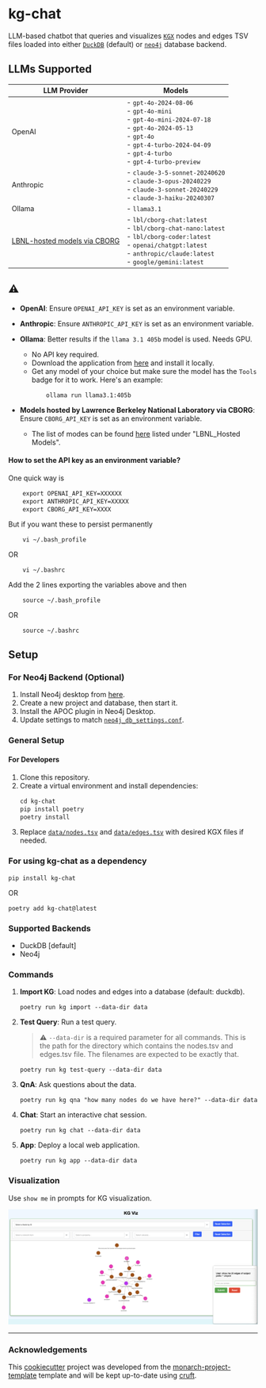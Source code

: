 # kg-chat

LLM-based chatbot that queries and visualizes [`KGX`](https://github.com/biolink/kgx) nodes and edges TSV files loaded into either [`DuckDB`](https://github.com/duckdb/duckdb) (default) or [`neo4j`](https://github.com/neo4j/neo4j) database backend.

## LLMs Supported

| **LLM Provider**            | **Models**                                                                                   |
|-----------------------------|----------------------------------------------------------------------------------------------|
| OpenAI                      | - `gpt-4o-2024-08-06`<br>- `gpt-4o-mini`<br>- `gpt-4o-mini-2024-07-18`<br>- `gpt-4o-2024-05-13`<br>- `gpt-4o`<br>- `gpt-4-turbo-2024-04-09`<br>- `gpt-4-turbo`<br>- `gpt-4-turbo-preview` |
| Anthropic                   | - `claude-3-5-sonnet-20240620`<br>- `claude-3-opus-20240229`<br>- `claude-3-sonnet-20240229`<br>- `claude-3-haiku-20240307` |
| Ollama                      | - `llama3.1`                                                                                 |
| [LBNL-hosted models via CBORG](https://cborg.lbl.gov)      | - `lbl/cborg-chat:latest`<br>- `lbl/cborg-chat-nano:latest`<br>- `lbl/cborg-coder:latest`<br>- `openai/chatgpt:latest`<br>- `anthropic/claude:latest`<br>- `google/gemini:latest` |


## **:warning:**

- **OpenAI**:  Ensure `OPENAI_API_KEY` is set as an environment variable.

- **Anthropic**:  Ensure `ANTHROPIC_API_KEY` is set as an environment variable.

- **Ollama**: Better results if the `llama 3.1 405b` model is used. Needs GPU.
  - No API key required.
  - Download the application from [here](https://ollama.com/download) and install it locally.
  - Get any model of your choice but make sure the model has the `Tools` badge for it to work.
    Here's an example:
    ```shell
        ollama run llama3.1:405b
    ```
- **Models hosted by Lawrence Berkeley National Laboratory via CBORG**: Ensure `CBORG_API_KEY` is set as an environment variable.
  - The list of modes can be found [here](https://cborg.lbl.gov/models/) listed under "LBNL_Hosted Models".


#### How to set the API key as an environment variable?
One quick way is 
```shell
    export OPENAI_API_KEY=XXXXXX
    export ANTHROPIC_API_KEY=XXXXX
    export CBORG_API_KEY=XXXX
```
But if you want these to persist permanently
```shell
    vi ~/.bash_profile
```

OR

```
    vi ~/.bashrc
```
Add the 2 lines exporting the variables above and then
```shell
    source ~/.bash_profile
```
OR
```
    source ~/.bashrc
```

## Setup

### For Neo4j Backend (Optional)
1. Install Neo4j desktop from [here](https://neo4j.com/download/).
2. Create a new project and database, then start it.
3. Install the APOC plugin in Neo4j Desktop.
4. Update settings to match [`neo4j_db_settings.conf`](conf_files/neo4j_db_settings.conf).

### General Setup 

#### For Developers 
1. Clone this repository.
2. Create a virtual environment and install dependencies:
    ```shell
    cd kg-chat
    pip install poetry
    poetry install
    ```
3. Replace [`data/nodes.tsv`](data/nodes.tsv) and [`data/edges.tsv`](data/edges.tsv) with desired KGX files if needed.

### For using kg-chat as a dependency

```shell
pip install kg-chat
```
OR
```shell
poetry add kg-chat@latest
```

### Supported Backends
- DuckDB [default]
- Neo4j

### Commands

1. **Import KG**: Load nodes and edges into a database (default: duckdb).
    ```shell
    poetry run kg import --data-dir data
    ```

2. **Test Query**: Run a test query. 
   > **:warning:** `--data-dir` is a required parameter for all commands. This is the path for the directory which contains the nodes.tsv and edges.tsv file. The filenames are expected to be exactly that.
    ```shell
    poetry run kg test-query --data-dir data
    ```

3. **QnA**: Ask questions about the data.
    ```shell
    poetry run kg qna "how many nodes do we have here?" --data-dir data
    ```

4. **Chat**: Start an interactive chat session.
    ```shell
    poetry run kg chat --data-dir data
    ```

5. **App**: Deploy a local web application.
    ```shell
    poetry run kg app --data-dir data
    ```

### Visualization
Use `show me` in prompts for KG visualization.

![kg-app](src/kg_chat/assets/kg_app.png)

---
### Acknowledgements

This [cookiecutter](https://cookiecutter.readthedocs.io/en/stable/README.html) project was developed from the [monarch-project-template](https://github.com/monarch-initiative/monarch-project-template) template and will be kept up-to-date using [cruft](https://cruft.github.io/cruft/).

